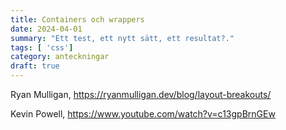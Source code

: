 ```yaml
---
title: Containers och wrappers
date: 2024-04-01
summary: "Ett test, ett nytt sätt, ett resultat?."
tags: [ 'css']
category: anteckningar
draft: true
---
```


Ryan Mulligan, https://ryanmulligan.dev/blog/layout-breakouts/

Kevin Powell, https://www.youtube.com/watch?v=c13gpBrnGEw